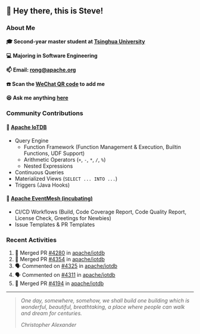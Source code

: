 ## 👋 Hey there, this is Steve!

### About Me

**🎓 Second-year master student at [Tsinghua University](https://www.tsinghua.edu.cn/)**

**💻 Majoring in Software Engineering**

**📫 Email: rong@apache.org**

**☎️ Scan the [WeChat QR code](https://github.com/SteveYurongSu/SteveYurongSu/issues/1) to add me**

**😆 Ask me anything <a href="https://github.com/SteveYurongSu/SteveYurongSu/issues">here</a>**

### Community Contributions

#### 🚀 [Apache IoTDB](https://github.com/apache/iotdb/pulls?q=is%3Apr+author%3ASteveYurongSu)

- Query Engine
  - Function Framework (Function Management & Execution, Builtin Functions, UDF Support)
  - Arithmetic Operators (`+`, `-`, `*`, `/`, `%`)
  - Nested Expressions
- Continuous Queries
- Materialized Views (`SELECT ... INTO ...`)
- Triggers (Java Hooks)

#### 🚀 [Apache EventMesh (incubating)](https://github.com/apache/incubator-eventmesh/pulls?q=is%3Apr+author%3ASteveYurongSu)

- CI/CD Workflows (Build, Code Coverage Report, Code Quality Report, License Check, Greetings for Newbies)
- Issue Templates & PR Templates 

### Recent Activities
<!--START_SECTION:activity-->

1. 🎉 Merged PR [#4280](https://github.com/apache/iotdb/pull/4280) in [apache/iotdb](https://github.com/apache/iotdb)
2. 🎉 Merged PR [#4354](https://github.com/apache/iotdb/pull/4354) in [apache/iotdb](https://github.com/apache/iotdb)
3. 🗣 Commented on [#4325](https://github.com/apache/iotdb/issues/4325) in [apache/iotdb](https://github.com/apache/iotdb)
4. 🗣 Commented on [#4311](https://github.com/apache/iotdb/issues/4311) in [apache/iotdb](https://github.com/apache/iotdb)
5. 🎉 Merged PR [#4194](https://github.com/apache/iotdb/pull/4194) in [apache/iotdb](https://github.com/apache/iotdb)
<!--END_SECTION:activity-->

---

> *One day, somewhere, somehow, we shall build one building which is wonderful, beautiful, breathtaking, a place where people can walk and dream for centuries.*
>
> *Christopher Alexander*
